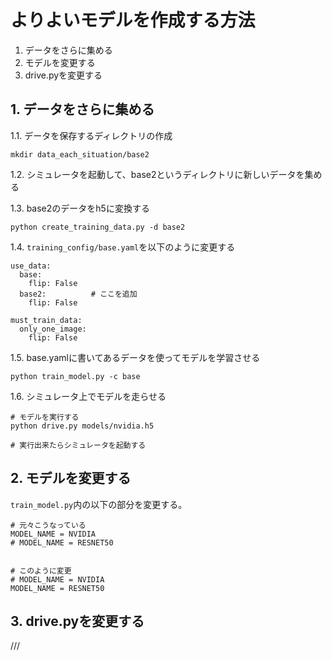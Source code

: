 
# よりよいモデルを作成する方法

1. データをさらに集める
2. モデルを変更する
3. drive.pyを変更する



## 1. データをさらに集める


1.1. データを保存するディレクトリの作成
```
mkdir data_each_situation/base2
```

1.2. シミュレータを起動して、base2というディレクトリに新しいデータを集める

1.3. base2のデータをh5に変換する
```
python create_training_data.py -d base2
```

1.4. `training_config/base.yaml`を以下のように変更する

```
use_data:
  base:
    flip: False
  base2:          # ここを追加
    flip: False

must_train_data:
  only_one_image:
    flip: False
```

1.5. base.yamlに書いてあるデータを使ってモデルを学習させる
```
python train_model.py -c base
```

1.6. シミュレータ上でモデルを走らせる

```
# モデルを実行する
python drive.py models/nvidia.h5

# 実行出来たらシミュレータを起動する
```


## 2. モデルを変更する

`train_model.py`内の以下の部分を変更する。

```
# 元々こうなっている
MODEL_NAME = NVIDIA
# MODEL_NAME = RESNET50


# このように変更
# MODEL_NAME = NVIDIA
MODEL_NAME = RESNET50
```


## 3. drive.pyを変更する

///
